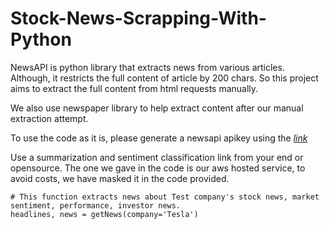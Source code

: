 # Stock-News-Scrapping-With-Python

NewsAPI is python library that extracts news from various articles. Although, it restricts the full content of article by 200 chars. So this project aims to extract the full content from html requests manually.  

We also use newspaper library to help extract content after our manual extraction attempt. 

To use the code as it is, please generate a newsapi apikey using the [*link*](https://newsapi.org/register)

Use a summarization and sentiment classification link from your end or opensource. The one we gave in the code is our aws hosted service, to avoid costs, we have masked it in the code provided. 

```
# This function extracts news about Test company's stock news, market sentiment, performance, investor news. 
headlines, news = getNews(company='Tesla')
```
